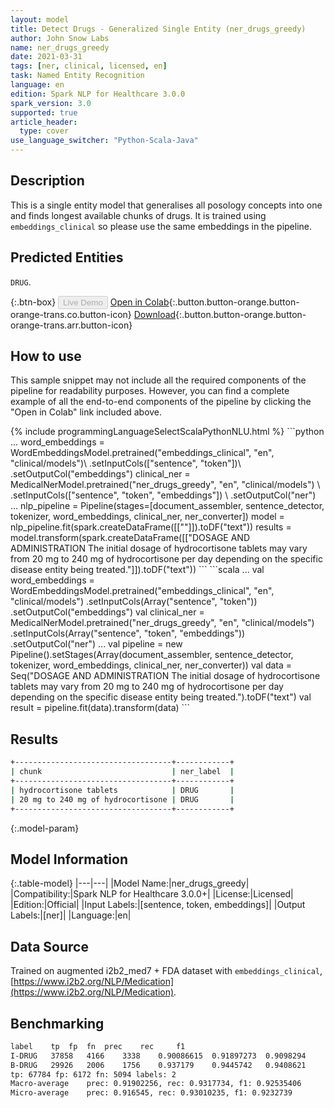 ```yaml
---
layout: model
title: Detect Drugs - Generalized Single Entity (ner_drugs_greedy)
author: John Snow Labs
name: ner_drugs_greedy
date: 2021-03-31
tags: [ner, clinical, licensed, en]
task: Named Entity Recognition
language: en
edition: Spark NLP for Healthcare 3.0.0
spark_version: 3.0
supported: true
article_header:
  type: cover
use_language_switcher: "Python-Scala-Java"
---
```


## Description

This is a single entity model that generalises all posology concepts into one and finds longest available chunks of drugs. It is trained using `embeddings_clinical` so please use the same embeddings in the pipeline.

## Predicted Entities

`DRUG`.

{:.btn-box}
<button class="button button-orange" disabled>Live Demo</button>
[Open in Colab](https://colab.research.google.com/github/JohnSnowLabs/spark-nlp-workshop/blob/master/tutorials/Certification_Trainings/Healthcare/1.Clinical_Named_Entity_Recognition_Model.ipynb){:.button.button-orange.button-orange-trans.co.button-icon}
[Download](https://s3.amazonaws.com/auxdata.johnsnowlabs.com/clinical/models/ner_drugs_greedy_en_3.0.0_3.0_1617208410026.zip){:.button.button-orange.button-orange-trans.arr.button-icon}

## How to use

This sample snippet may not include all the required components of the pipeline for readability purposes. However, you can find a complete example of all the end-to-end components of the pipeline by clicking the "Open in Colab" link included above.




<div class="tabs-box" markdown="1">
{% include programmingLanguageSelectScalaPythonNLU.html %}
```python
...
word_embeddings = WordEmbeddingsModel.pretrained("embeddings_clinical", "en", "clinical/models")\
  .setInputCols(["sentence", "token"])\
  .setOutputCol("embeddings")
clinical_ner = MedicalNerModel.pretrained("ner_drugs_greedy", "en", "clinical/models") \
  .setInputCols(["sentence", "token", "embeddings"]) \
  .setOutputCol("ner")
...
nlp_pipeline = Pipeline(stages=[document_assembler, sentence_detector, tokenizer, word_embeddings, clinical_ner, ner_converter])
model = nlp_pipeline.fit(spark.createDataFrame([[""]]).toDF("text"))
results = model.transform(spark.createDataFrame([["DOSAGE AND ADMINISTRATION The initial dosage of hydrocortisone tablets may vary from 20 mg to 240 mg of hydrocortisone per day depending on the specific disease entity being treated."]]).toDF("text"))
```
```scala
...
val word_embeddings = WordEmbeddingsModel.pretrained("embeddings_clinical", "en", "clinical/models")
    .setInputCols(Array("sentence", "token"))
    .setOutputCol("embeddings")
val clinical_ner = MedicalNerModel.pretrained("ner_drugs_greedy", "en", "clinical/models")
    .setInputCols(Array("sentence", "token", "embeddings"))
    .setOutputCol("ner")
...
val pipeline = new Pipeline().setStages(Array(document_assembler, sentence_detector, tokenizer, word_embeddings, clinical_ner, ner_converter))
val data = Seq("DOSAGE AND ADMINISTRATION The initial dosage of hydrocortisone tablets may vary from 20 mg to 240 mg of hydrocortisone per day depending on the specific disease entity being treated.").toDF("text")
val result = pipeline.fit(data).transform(data)
```
</div>

## Results

```bash
+-----------------------------------+------------+
| chunk                             | ner_label  |
+-----------------------------------+------------+
| hydrocortisone tablets            | DRUG       |
| 20 mg to 240 mg of hydrocortisone | DRUG       |
+-----------------------------------+------------+
```

{:.model-param}
## Model Information

{:.table-model}
|---|---|
|Model Name:|ner_drugs_greedy|
|Compatibility:|Spark NLP for Healthcare 3.0.0+|
|License:|Licensed|
|Edition:|Official|
|Input Labels:|[sentence, token, embeddings]|
|Output Labels:|[ner]|
|Language:|en|

## Data Source

Trained on augmented i2b2_med7 + FDA dataset with ``embeddings_clinical``, [https://www.i2b2.org/NLP/Medication](https://www.i2b2.org/NLP/Medication).

## Benchmarking

```bash
label	 tp	 fp	 fn	 prec	 rec	 f1
I-DRUG	 37858	 4166	 3338	 0.90086615	 0.91897273	 0.9098294
B-DRUG	 29926	 2006	 1756	 0.937179	 0.9445742	 0.9408621
tp: 67784 fp: 6172 fn: 5094 labels: 2
Macro-average	 prec: 0.91902256, rec: 0.9317734, f1: 0.92535406
Micro-average	 prec: 0.916545, rec: 0.93010235, f1: 0.9232739
```